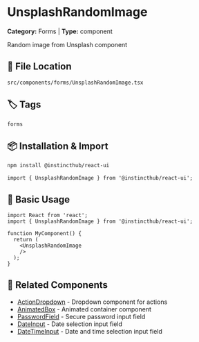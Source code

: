 # UnsplashRandomImage

**Category:** Forms | **Type:** component

Random image from Unsplash component

## 📁 File Location

`src/components/forms/UnsplashRandomImage.tsx`

## 🏷️ Tags

`forms`

## 📦 Installation & Import

```bash
npm install @instincthub/react-ui
```

```tsx
import { UnsplashRandomImage } from '@instincthub/react-ui';
```

## 🚀 Basic Usage

```tsx
import React from 'react';
import { UnsplashRandomImage } from '@instincthub/react-ui';

function MyComponent() {
  return (
    <UnsplashRandomImage
    />
  );
}
```

## 🔗 Related Components

- [ActionDropdown](./ActionDropdown.md) - Dropdown component for actions
- [AnimatedBox](./AnimatedBox.md) - Animated container component
- [PasswordField](./PasswordField.md) - Secure password input field
- [DateInput](./DateInput.md) - Date selection input field
- [DateTimeInput](./DateTimeInput.md) - Date and time selection input field

